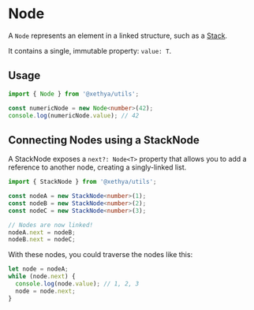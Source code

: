 # Node

A `Node` represents an element in a linked structure, such as a [Stack](./stack.md).

It contains a single, immutable property: `value: T`.

## Usage

```typescript
import { Node } from '@xethya/utils';

const numericNode = new Node<number>(42);
console.log(numericNode.value); // 42
```

## Connecting Nodes using a StackNode

A StackNode exposes a `next?: Node<T>` property that allows you to add a reference to another node, creating a singly-linked list.

```typescript
import { StackNode } from '@xethya/utils';

const nodeA = new StackNode<number>(1);
const nodeB = new StackNode<number>(2);
const nodeC = new StackNode<number>(3);

// Nodes are now linked!
nodeA.next = nodeB;
nodeB.next = nodeC;
```

With these nodes, you could traverse the nodes like this:

```typescript
let node = nodeA;
while (node.next) {
  console.log(node.value); // 1, 2, 3
  node = node.next;
}
```